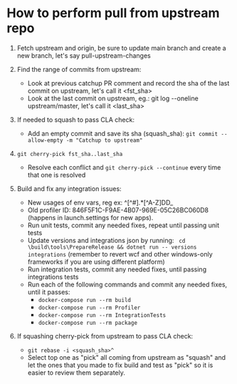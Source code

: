 # How to perform pull from upstream repo

1. Fetch upstream and origin, be sure to update main branch and create a new branch, let's say pull-upstream-changes
2. Find the range of commits from upstream:
    * Look at previous catchup PR comment and record the sha of the last commit on upstream, let's call it <fst_sha>
    * Look at the last commit on upstream, eg.: git log --oneline upstream/master, let's call it <last_sha>
3. If needed to squash to pass CLA check:
    * Add an empty commit and save its sha (squash_sha): `git commit --allow-empty -m "Catchup to upstream"`
4. `git cherry-pick fst_sha..last_sha`
    * Resolve each conflict and `git cherry-pick --continue` every time that one is resolved
5. Build and fix any integration issues:
    * New usages of env vars, reg ex: ^[^#].*[^A-Z]DD_
    * Old profiler ID: 846F5F1C-F9AE-4B07-969E-05C26BC060D8 (happens in launch.settings for new apps).
    * Run unit tests, commit any needed fixes, repeat until passing unit tests
    * Update versions and integrations json by running: ` cd \build\tools\PrepareRelease && dotnet run -- versions integrations` (remember to revert wcf and other windows-only frameworks if you are using different platform)
    * Run integration tests, commit any needed fixes, until passing integrations tests
    * Run each of the following commands and commit any needed fixes, until it passes:
       - `docker-compose run --rm build`
       - `docker-compose run --rm Profiler`
       - `docker-compose run --rm IntegrationTests`
       - `docker-compose run --rm package`

6. If squashing cherry-pick from upstream to pass CLA check:
    * `git rebase -i <squash_sha>^`
    * Select top one as "pick" all coming from upstream as "squash" and let the ones that you made to fix build and test as "pick" so it is easier to review them separately.
